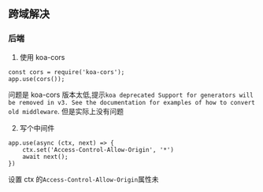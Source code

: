## 跨域解决

### 后端

1. 使用 koa-cors

```
const cors = require('koa-cors');
app.use(cors());
```

问题是 koa-cors 版本太低,提示`koa deprecated Support for generators will be removed in v3. See the documentation for examples of how to convert old middleware`. 但是实际上没有问题

2. 写个中间件

```
app.use(async (ctx, next) => {
    ctx.set('Access-Control-Allow-Origin', '*')
    await next();
})
```

设置 ctx 的`Access-Control-Allow-Origin`属性未
